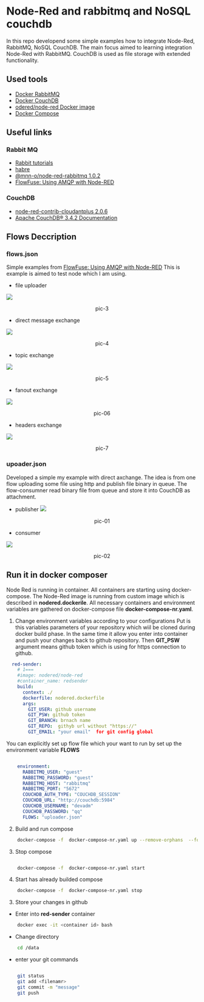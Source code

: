 # Node-Red and rabbitmq  and NoSQL couchdb

In this repo developend some simple examples how to integrate Node-Red,  RabbitMQ,  NoSQL CouchDB.
The main focus aimed to learning integration Node-Red with RabbitMQ. CouchDB is used as file storage with extended functionality.

## Used tools
- [Docker RabbitMQ](https://hub.docker.com/_/rabbitmq/)
- [Docker CouchDB](https://hub.docker.com/_/couchdb)
- [odered/node-red Docker image](https://hub.docker.com/r/nodered/node-red)
- [Docker Compose](https://docs.docker.com/compose/)


## Useful links

### Rabbit MQ

- [Rabbit tutorials](https://www.rabbitmq.com/tutorials)
- [habre](https://habr.com/ru/articles/434510/)
- [@mnn-o/node-red-rabbitmq 1.0.2](https://flows.nodered.org/node/@mnn-o/node-red-rabbitmq)
- [FlowFuse: Using AMQP with Node-RED](https://flowfuse.com/node-red/protocol/amqp/)

### CouchDB

- [node-red-contrib-cloudantplus 2.0.6](https://flows.nodered.org/node/node-red-contrib-cloudantplus)
- [Apache CouchDB® 3.4.2 Documentation](https://docs.couchdb.org/en/stable/)


## Flows Deccription
 
### flows.json 
Simple examples from [FlowFuse: Using AMQP with Node-RED](https://flowfuse.com/node-red/protocol/amqp/)
This is example is aimed to test node which I am using. 

- file uploader

<kbd><img src="doc/pic-3.png" /></kbd>
<p style="text-align: center;"><a name="pic-3">pic-3</a></p>


- direct message exchange

<kbd><img src="doc/pic-4.png" /></kbd>
<p style="text-align: center;"><a name="pic-4">pic-4</a></p>


- topic exchange

<kbd><img src="doc/pic-5.png" /></kbd>
<p style="text-align: center;"><a name="pic-5">pic-5</a></p>

- fanout exchange

<kbd><img src="doc/pic-6.png" /></kbd>
<p style="text-align: center;"><a name="pic-06">pic-06</a></p>

- headers exchange

<kbd><img src="doc/pic-07.png" /></kbd>
<p style="text-align: center;"><a name="pic-7">pic-7</a></p>

### upoader.json 
Developed a simple my example with direct axchange.
The idea is from one flow uploading some file  using http and publish file binary  in queue.
The flow-consumner read binary file  from queue and store it into CouchDB as attachment. 

- publisher
<kbd><img src="doc/pic-01.png" /></kbd>
<p style="text-align: center;"><a name="pic-01">pic-01</a></p>

- consumer

<kbd><img src="doc/pic-02.png" /></kbd>
<p style="text-align: center;"><a name="pic-02">pic-02</a></p>


## Run it in docker composer

Node Red is running in container. All containers are starting  using docker-compose. The  Node-Red image is running from custom image which is described in **nodered.dockerile**. 
All necessary containers and environment variables are gathered on docker-compose file **docker-compose-nr.yaml**.

1. Change environment variables according to your configurations
Put is this variables parameters of your repository which wiil be cloned during docker build phase. In the same time it allow you enter into container and push your changes back to github repository.  Then **GIT_PSW** argument means github token which is using for https connection to github.



```yaml
  red-sender:
    # 1===
    #image: nodered/node-red
    #container_name: redsender
    build:
      context: ./
      dockerfile: nodered.dockerfile 
      args:
        GIT_USER: github username
        GIT_PSW: github token
        GIT_BRANCH: brnach name
        GIT_REPO:  githyb url without "https://"
        GIT_EMAIL: "your email"  for git config global

```

You can explicitly set up flow file which your want to run  by set up the environment variable **FLOWS**

```yaml

    environment:
      RABBITMQ_USER: "guest"
      RABBITMQ_PASSWORD: "guest"
      RABBITMQ_HOST: "rabbitmq"
      RABBITMQ_PORT: "5672"      
      COUCHDB_AUTH_TYPE: "COUCHDB_SESSION"
      COUCHDB_URL: "http://couchdb:5984"
      COUCHDB_USERNAME: "devadm"
      COUCHDB_PASSWORD: "qq" 
      FLOWS: "uploader.json"    
```

2. Build and run compose


```bash
    docker-compose -f  docker-compose-nr.yaml up --remove-orphans  --force-recreate --build -d
```

3. Stop compose

```bash

    docker-compose -f  docker-compose-nr.yaml start
```

4. Start has already builded compose

```bash
    docker-compose -f  docker-compose-nr.yaml stop
```

3. Store your changes in github

- Enter into **red-sender** container

```bash
    docker exec -it <container id> bash

```

- Change directory

```bash
    cd /data

```

- enter your git commands

```bash

    git status
    git add <filenamr>
    git commit -m "message"
    git push

```

